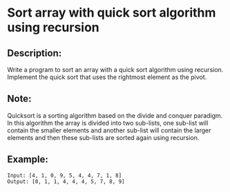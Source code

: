 # Sort array with quick sort algorithm using recursion

## Description:

Write a program to sort an array with a quick sort algorithm using recursion. Implement the quick sort that uses the rightmost element as the pivot.

## Note:

Quicksort is a sorting algorithm based on the divide and conquer paradigm. In this algorithm the array is divided into two sub-lists, one sub-list will contain the smaller elements and another sub-list will contain the larger elements and then these sub-lists are sorted again using recursion.

## Example:

```
Input: [4, 1, 0, 9, 5, 4, 4, 7, 1, 8]
Output: [0, 1, 1, 4, 4, 4, 5, 7, 8, 9]
```
